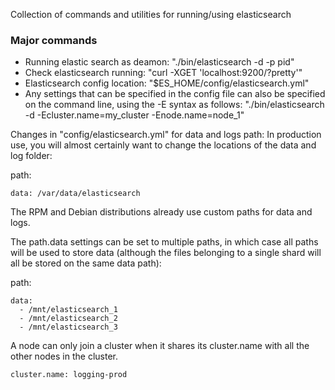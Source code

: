 Collection of commands and utilities for running/using elasticsearch

### Major commands
  * Running elastic search as deamon: "./bin/elasticsearch -d -p pid"
  * Check elasticsearch running: "curl -XGET 'localhost:9200/?pretty'"
  * Elasticsearch config location: "$ES_HOME/config/elasticsearch.yml"
  * Any settings that can be specified in the config file can also be specified on the command line, using the -E syntax as follows: "./bin/elasticsearch -d -Ecluster.name=my_cluster -Enode.name=node_1" 


Changes in "config/elasticsearch.yml" for data and logs path: In production use, you will almost certainly want to change the locations of the data and log folder:

path:
  ```logs: /var/log/elasticsearch
  data: /var/data/elasticsearch
  ```
The RPM and Debian distributions already use custom paths for data and logs.

The path.data settings can be set to multiple paths, in which case all paths will be used to store data (although the files belonging to a single shard will all be stored on the same data path):

path:
  ```
  data:
    - /mnt/elasticsearch_1
    - /mnt/elasticsearch_2
    - /mnt/elasticsearch_3
  ```
A node can only join a cluster when it shares its cluster.name with all the other nodes in the cluster. 
 ```
 cluster.name: logging-prod
 ```
 
